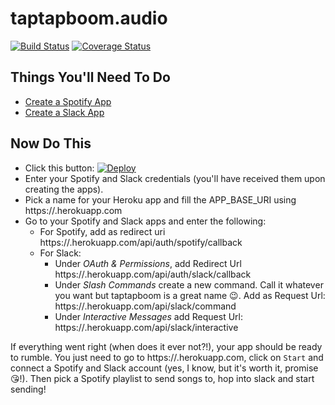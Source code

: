 # taptapboom.audio

[![Build Status](https://travis-ci.org/ScionOfBytes/taptapboom.audio.svg?branch=master)](https://travis-ci.org/Nwinworks/taptapboom.audio)
[![Coverage Status](https://coveralls.io/repos/github/ScionOfBytes/taptapboom.audio/badge.svg?branch=master)](https://coveralls.io/github/Nwinworks/taptapboom.audio?branch=master)

## Things You'll Need To Do
- [Create a Spotify App](https://developer.spotify.com/my-applications/#!/applications/create)
- [Create a Slack App](https://api.slack.com/slack-apps)

## Now Do This
- Click this button: [![Deploy](https://www.herokucdn.com/deploy/button.svg)](https://heroku.com/deploy)
- Enter your Spotify and Slack credentials (you'll have received them upon creating the apps).
- Pick a name for your Heroku app and fill the APP_BASE_URI using https://<name>.herokuapp.com
- Go to your Spotify and Slack apps and enter the following:
  - For Spotify, add as redirect uri https://<name>.herokuapp.com/api/auth/spotify/callback
  - For Slack:
    - Under *OAuth & Permissions*, add Redirect Url https://<name>.herokuapp.com/api/auth/slack/callback
    - Under *Slash Commands* create a new command. Call it whatever you want but taptapboom is a great name 😉. Add as Request Url: https://<name>.herokuapp.com/api/slack/command
    - Under *Interactive Messages* add Request Url: https://<name>.herokuapp.com/api/slack/interactive

If everything went right (when does it ever not?!), your app should be ready to rumble. You just need to go to https://<name>.herokuapp.com, click on `Start` and connect a Spotify and Slack account (yes, I know, but it's worth it, promise 😘!). Then pick a Spotify playlist to send songs to, hop into slack and start sending!
